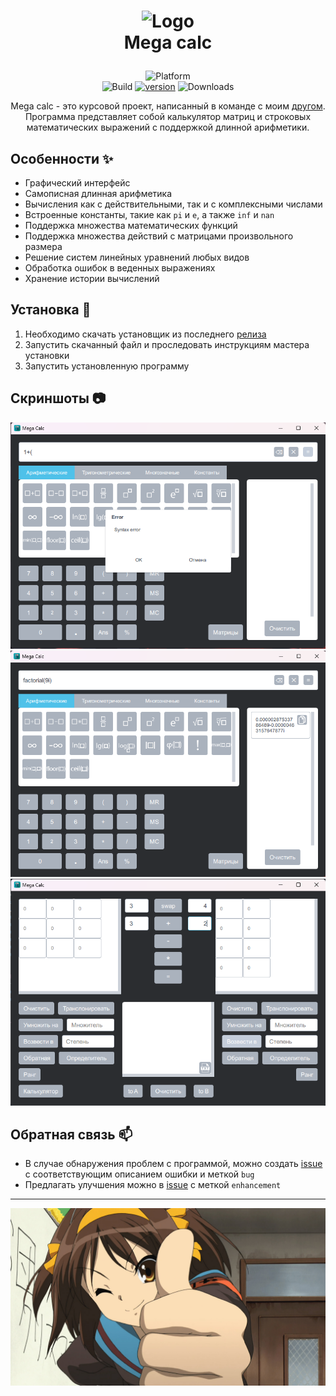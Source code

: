 <h1 align="center">

![Logo](icon.ico)  
Mega calc

</h1>


<div align="center">

![Platform](https://img.shields.io/badge/Windows-0078D6?style=for-the-badge&logo=windows&logoColor=white)  
![Build](https://img.shields.io/github/actions/workflow/status/LuTiFlekSSer/Mega_calc/main.yml)
[![version](https://img.shields.io/github/v/release/LuTiFlekSSer/Mega_calc)](https://github.com/LuTiFlekSSer/Mega_calc/releases/latest)
![Downloads](https://img.shields.io/github/downloads/LuTiFlekSSer/Mega_calc/total)

Mega calc - это курсовой проект, написанный в команде с моим [другом](https://github.com/iliacym). Программа представляет собой калькулятор матриц и строковых математических выражений с поддержкой длинной арифметики.

</div>


## Особенности :sparkles:
* Графический интерфейс
* Самописная длинная арифметика
* Вычисления как с действительными, так и с комплексными числами
* Встроенные константы, такие как `pi` и `e`, а также `inf` и `nan`
* Поддержка множества математических функций 
* Поддержка множества действий с матрицами произвольного размера
* Решение систем линейных уравнений любых видов
* Обработка ошибок в веденных выражениях
* Хранение истории вычислений


## Установка :wrench:
1. Необходимо скачать установщик из последнего [релиза](https://github.com/LuTiFlekSSer/Mega_calc/releases/latest)
2. Запустить скачанный файл и проследовать инструкциям мастера установки
3. Запустить установленную программу



## Скриншоты :camera:
<div align="center">

![Error](res/Screenshot_1.png)
![Calculation](res/Screenshot_3.png)
![Matrix](res/Screenshot_2.png)

</div>


## Обратная связь :mailbox:

* В случае обнаружения проблем с программой, можно создать [issue](https://github.com/LuTiFlekSSer/Spotify-downloader/issues/) с соответствующим описанием ошибки и меткой `bug`
* Предлагать улучшения можно в [issue](https://github.com/LuTiFlekSSer/Spotify-downloader/issues/) с меткой `enhancement`

___

<div align="center">

![Thanks](res/md_thanks.jpg)

</div>